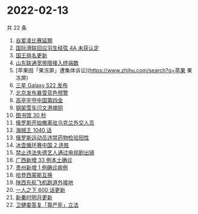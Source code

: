 # 2022-02-13

共 22 条

<!-- BEGIN -->
<!-- 最后更新时间 Sun Feb 13 2022 12:11:08 GMT+0800 (China Standard Time) -->

1. [谷爱凌比赛延期](https://www.zhihu.com/search?q=谷爱凌)
1. [国际滑联回应羽生结弦 4A 未获认定](https://www.zhihu.com/search?q=羽生结弦)
1. [国王排名更新](https://www.zhihu.com/search?q=国王排名)
1. [山东联通宽带限接入终端数](https://www.zhihu.com/search?q=山东联通宽带)
1. [苹果因「果冻屏」遭集体诉讼](https://www.zhihu.com/search?q=苹果 果冻屏)
1. [三星 Galaxy S22 发布](https://www.zhihu.com/search?q=三星S22)
1. [北京发布暴雪蓝色预警](https://www.zhihu.com/search?q=北京暴雪蓝色预警)
1. [高亭宇夺中国第四金](https://www.zhihu.com/search?q=高亭宇)
1. [钢架雪车闫文港摘铜](https://www.zhihu.com/search?q=钢架雪车)
1. [图书馆 30 秒](https://www.zhihu.com/search?q=图书馆30秒)
1. [俄罗斯开始撤离驻乌克兰外交人员](https://www.zhihu.com/search?q=俄罗斯乌克兰)
1. [海贼王 1040 话](https://www.zhihu.com/search?q=海贼王)
1. [俄罗斯运动员违禁药物检验阳性](https://www.zhihu.com/search?q=俄罗斯运动员违禁药物检验)
1. [冰壶循环赛中国 2 连胜](https://www.zhihu.com/search?q=冰壶)
1. [禁止违法失德艺人通过电视剧出镜](https://www.zhihu.com/search?q=失德艺人)
1. [广西新增 33 例本土确诊](https://www.zhihu.com/search?q=广西新增)
1. [贵州新增 1 例确诊病例](https://www.zhihu.com/search?q=贵州新增)
1. [哈登西蒙斯互换](https://www.zhihu.com/search?q=哈登西蒙斯)
1. [陕西东航飞机跑道外接地](https://www.zhihu.com/search?q=陕西东航飞机)
1. [一人之下 600 话更新](https://www.zhihu.com/search?q=一人之下)
1. [新秦时明月更新](https://www.zhihu.com/search?q=新秦时明月)
1. [卫健委答复「尊严死」立法](https://www.zhihu.com/search?q=尊严死)

<!-- END -->
